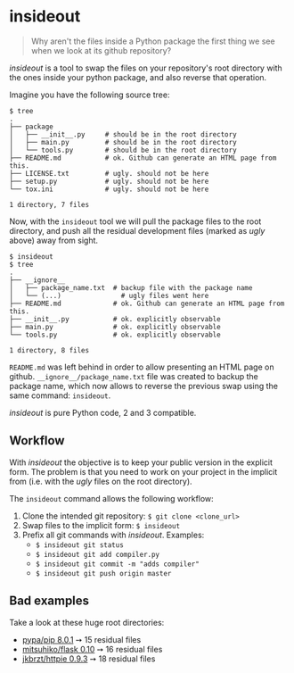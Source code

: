 # insideout

> Why aren't the files inside a Python package the first thing we see when we look at its github repository?

*insideout* is a tool to swap the files on your repository's root directory
with the ones inside your python package, and also reverse that operation.

Imagine you have the following source tree:

    $ tree
    .
    ├── package
    │   ├── __init__.py     # should be in the root directory
    │   ├── main.py         # should be in the root directory
    │   └── tools.py        # should be in the root directory
    ├── README.md           # ok. Github can generate an HTML page from this.
    ├── LICENSE.txt         # ugly. should not be here
    ├── setup.py            # ugly. should not be here
    └── tox.ini             # ugly. should not be here

    1 directory, 7 files

Now, with the `insideout` tool we will pull the package files to the root
directory, and push all the residual development files (marked as *ugly*
above) away from sight.

    $ insideout
    $ tree
    .
    ├── __ignore__
    │   ├── package_name.txt  # backup file with the package name
    │   └── (...)               # ugly files went here
    ├── README.md             # ok. Github can generate an HTML page from this.
    ├── __init__.py           # ok. explicitly observable
    ├── main.py               # ok. explicitly observable
    └── tools.py              # ok. explicitly observable

    1 directory, 8 files

`README.md` was left behind in order to allow presenting an HTML page on
github. `__ignore__/package_name.txt` file was created to backup the package
name, which now allows to reverse the previous swap using the same command:
`insideout`.

*insideout* is pure Python code, 2 and 3 compatible.

## Workflow

With *insideout* the objective is to keep your public version in the
explicit form.  The problem is that you need to work on your project in the
implicit from (i.e. with the *ugly* files on the root directory).

The `insideout` command allows the following workflow:

1. Clone the intended git repository: `$ git clone <clone_url>`
2. Swap files to the implicit form: `$ insideout`
3. Prefix all git commands with *insideout*. Examples:
    - `$ insideout git status`
    - `$ insideout git add compiler.py`
    - `$ insideout git commit -m "adds compiler"`
    - `$ insideout git push origin master`

## Bad examples

Take a look at these huge root directories:

* [pypa/pip 8.0.1](https://github.com/pypa/pip/tree/024cfe17e6685483a5a6abfc8983c086267a5a47) ➙ 15 residual files
* [mitsuhiko/flask 0.10](https://github.com/mitsuhiko/flask/tree/3b9574fec988fca790ffe78b64ef30b22dd3386a) ➙ 16 residual files
* [jkbrzt/httpie 0.9.3](https://github.com/jkbrzt/httpie/tree/47220763357f5a25cc535af5c4d2f4f092fb9abd) ➙ 18 residual files
